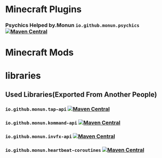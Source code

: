 # Minecraft Plugins
### Psychics Helped by.Monun `io.github.monun.psychics` [![Maven Central](https://img.shields.io/maven-central/v/io.github.monun/psychics)](https://search.maven.org/artifact/io.github.monun/psychics)


# Minecraft Mods


# libraries
## Used Libraries(Exported From Another People)
### `io.github.monun.tap-api` [![Maven Central](https://img.shields.io/maven-central/v/io.github.monun/tap-core)](https://search.maven.org/artifact/io.github.monun/tap-core)

### `io.github.monun.kommand-api` [![Maven Central](https://img.shields.io/maven-central/v/io.github.monun/kommand-api)](https://search.maven.org/artifact/io.github.monun/kommand-api)

### `io.github.monun.invfx-api` [![Maven Central](https://img.shields.io/maven-central/v/io.github.monun/invfx-core)](https://search.maven.org/artifact/io.github.monun/invfx-core)

### `io.github.monun.heartbeat-coroutines` [![Maven Central](https://img.shields.io/maven-central/v/io.github.monun/heartbeat-coroutines)](https://search.maven.org/artifact/io.github.monun/heartbeat-coroutines)
